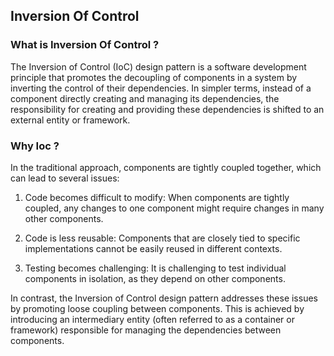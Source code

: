 ## Inversion Of Control

### What is Inversion Of Control ?
  
The Inversion of Control (IoC) design pattern is a software development principle that promotes the decoupling of components in a system by inverting the control of their dependencies. In simpler terms, instead of a component directly creating and managing its dependencies, the responsibility for creating and providing these dependencies is shifted to an external entity or framework.

### Why Ioc ? 
In the traditional approach, components are tightly coupled together, which can lead to several issues:

1.  Code becomes difficult to modify: When components are tightly coupled, any changes to one component might require changes in many other components.
    
2.  Code is less reusable: Components that are closely tied to specific implementations cannot be easily reused in different contexts.
    
3.  Testing becomes challenging: It is challenging to test individual components in isolation, as they depend on other components.
    
In contrast, the Inversion of Control design pattern addresses these issues by promoting loose coupling between components. This is achieved by introducing an intermediary entity (often referred to as a container or framework) responsible for managing the dependencies between components.


